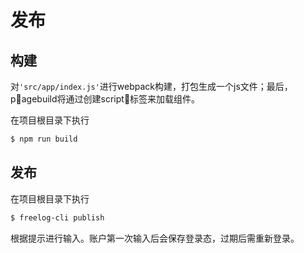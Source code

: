 # 发布

## 构建
对`'src/app/index.js'`进行webpack构建，打包生成一个js文件；最后，pagebuild将通过创建script标签来加载组件。

在项目根目录下执行
```sh
$ npm run build
```

## 发布
在项目根目录下执行
```sh
$ freelog-cli publish
```

根据提示进行输入。账户第一次输入后会保存登录态，过期后需重新登录。